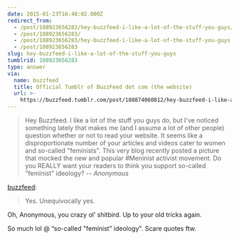 ```yaml
---
date: 2015-01-23T16:48:02.000Z
redirect_from:
  - /post/108923656283/hey-buzzfeed-i-like-a-lot-of-the-stuff-you-guys/
  - /post/108923656283/
  - /post/108923656283/hey-buzzfeed-i-like-a-lot-of-the-stuff-you-guys
  - /post/108923656283
slug: hey-buzzfeed-i-like-a-lot-of-the-stuff-you-guys
tumblrid: 108923656283
type: answer
via:
  name: buzzfeed
  title: Official Tumblr of BuzzFeed dot com (the website)
  url: >-
    https://buzzfeed.tumblr.com/post/108874060812/hey-buzzfeed-i-like-a-lot-of-the-stuff-you-guys
---
```

> Hey Buzzfeed. I like a lot of the stuff you guys do, but I've noticed something lately that makes me (and I assume a lot of other people) question whether or not to read your website. It seems like a disproportionate number of your articles and videos cater to women and so-called "feminists". This very blog recently posted a picture that mocked the new and popular #Meninist activist movement. Do you REALLY want your readers to think you support so-called "feminist" ideology?
-- _Anonymous_

<p><a class="tumblr_blog" href="https://buzzfeed.tumblr.com/post/108874060812/hey-buzzfeed-i-like-a-lot-of-the-stuff-you-guys">buzzfeed</a>:</p>

<blockquote><p>Yes. Unequivocally yes.</p></blockquote><p><p>Oh, Anonymous, you crazy ol&rsquo; shitbird.  Up to your old tricks again.</p>

<p>So much lol @ &ldquo;so-called &quot;feminist&rdquo; ideology&quot;.  Scare quotes ftw.</p></p>

